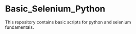 # Basic_Selenium_Python
This repository contains basic scripts for python and selenium fundamentals.
